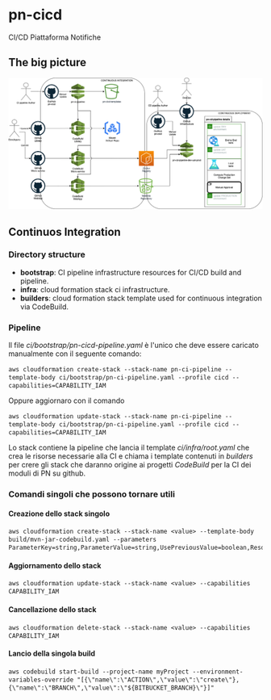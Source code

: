 # pn-cicd 
CI/CD Piattaforma Notifiche

## The big picture
![CI/CD layout](docs/layout.drawio.png)

## Continuos Integration 

### Directory structure
- __bootstrap__: CI pipeline infrastructure resources for CI/CD build and pipeline.
- __infra__: cloud formation stack ci infrastructure.
- __builders__: cloud formation stack template used for continuous integration via CodeBuild.

### Pipeline 
Il file _ci/bootstrap/pn-cicd-pipeline.yaml_ è l'unico che deve essere caricato manualmente con il seguente comando:
```
aws cloudformation create-stack --stack-name pn-ci-pipeline --template-body ci/bootstrap/pn-ci-pipeline.yaml --profile cicd --capabilities=CAPABILITY_IAM
```
Oppure aggiornaro con il comando
```
aws cloudformation update-stack --stack-name pn-ci-pipeline --template-body ci/bootstrap/pn-ci-pipeline.yaml --profile cicd --capabilities=CAPABILITY_IAM
```

Lo stack contiene la pipeline che lancia il template _ci/infra/root.yaml_ che crea le risorse necessarie
 alla CI e chiama i template contenuti in _builders_ per crere gli stack che daranno origine ai 
 progetti _CodeBuild_ per la CI dei moduli di PN su github.

### Comandi singoli che possono tornare utili

#### Creazione dello stack singolo
```
aws cloudformation create-stack --stack-name <value> --template-body build/mvn-jar-codebuild.yaml --parameters ParameterKey=string,ParameterValue=string,UsePreviousValue=boolean,ResolvedValue=string
```

#### Aggiornamento dello stack
```
aws cloudformation update-stack --stack-name <value> --capabilities CAPABILITY_IAM
```

#### Cancellazione dello stack
```
aws cloudformation delete-stack --stack-name <value> --capabilities CAPABILITY_IAM
```

#### Lancio della singola build
```
aws codebuild start-build --project-name myProject --environment-variables-override "[{\"name\":\"ACTION\",\"value\":\"create\"},{\"name\":\"BRANCH\",\"value\":\"${BITBUCKET_BRANCH}\"}]"
```
